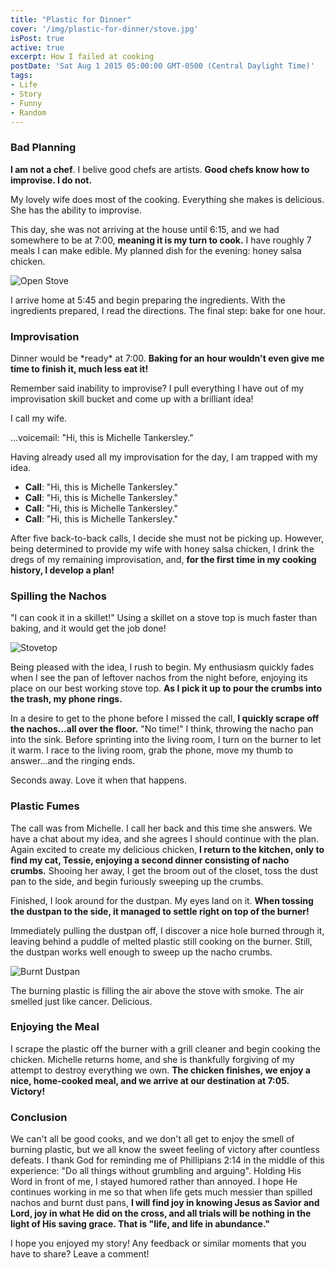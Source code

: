 ```yaml
---
title: "Plastic for Dinner"
cover: '/img/plastic-for-dinner/stove.jpg'
isPost: true
active: true
excerpt: How I failed at cooking
postDate: 'Sat Aug 1 2015 05:00:00 GMT-0500 (Central Daylight Time)'
tags:
- Life
- Story
- Funny
- Random
---
```


<h3>Bad Planning</h3>
<p><strong>I am not a chef</strong>.  I belive good chefs are artists. <strong>Good chefs know how to improvise.  I do not.</strong></p>

<p>My lovely wife does most of the cooking.  Everything she makes is delicious.  She has the ability to improvise.</p>

<p>This day, she was not arriving at the house until 6:15, and we had somewhere to be at 7:00, <strong>meaning it is my turn to cook.</strong>
I have roughly 7 meals I can make edible.  My planned dish for the evening: honey salsa chicken.</p>

<p><img class="small-image" src="/img/plastic-for-dinner/stove.jpg" alt="Open Stove"></p>

<p>I arrive home at 5:45 and begin preparing the ingredients.  With the ingredients prepared, I read the directions.
The final step: bake for one hour.</p>

<h3>Improvisation</h3>
<p>Dinner would be *ready* at 7:00.  <strong>Baking for an hour wouldn't
even give me time to finish it, much less eat it!</strong></p>

<p>Remember said inability to improvise?  I pull everything I have out of my improvisation skill
bucket and come up with a brilliant idea!</p>

<p>I call my wife.</p>

<p>...voicemail: "Hi, this is Michelle Tankersley."</p>

Having already used all my improvisation for the day, I am trapped with my idea.

<ul>
<li><strong>Call</strong>: "Hi, this is Michelle Tankersley."</li>
<li><strong>Call</strong>: "Hi, this is Michelle Tankersley."</li>
<li><strong>Call</strong>: "Hi, this is Michelle Tankersley."</li>
<li><strong>Call</strong>: "Hi, this is Michelle Tankersley."</li>
</ul>

After five back-to-back calls, I decide she must not be picking up.  However, being determined to provide my wife with honey salsa chicken, 
I drink the dregs of my remaining improvisation, and, <strong>for the first time in my cooking history, I develop a plan!</strong>

<h3>Spilling the Nachos</h3>
"I can cook it in a skillet!"  Using a skillet on a stove top is much faster than baking, and it would get the job done!

<p><img class="small-image" src="/img/plastic-for-dinner/stovetop.jpg" alt="Stovetop"></p>

Being pleased with the idea, I rush to begin.  My enthusiasm quickly fades when I see the pan of leftover nachos from the night before, enjoying its place on our best working stove top.
<strong>As I pick it up to pour the crumbs into the trash, my phone rings.</strong>

In a desire to get to the phone before I missed the call, <strong>I quickly scrape off the nachos...all over the floor.</strong>  "No time!" I think, throwing the nacho pan into the sink.
Before sprinting into the living room, I turn on the burner to let it warm.  I race to the living room, grab the phone, move my thumb to answer...and the ringing ends.

Seconds away.  Love it when that happens.

<h3>Plastic Fumes</h3>
The call was from Michelle.  I call her back and this time she answers.  We have a chat about my idea, and she agrees I should continue with the plan.  Again excited
to create my delicious chicken, <strong>I return to the kitchen, only to find my cat, Tessie, enjoying a second dinner consisting of nacho crumbs.</strong>
Shooing her away, I get the broom out of the closet, toss the dust pan to the side, and begin furiously sweeping up the crumbs.

Finished, I look around for the dustpan.  My eyes land on it.  <strong>When tossing the dustpan to the side, it managed to settle right on top of the burner!</strong>

Immediately pulling the dustpan off, I discover a nice hole burned through it, leaving behind a puddle of melted plastic still cooking on the burner.  Still, the dustpan works well enough to sweep up the nacho crumbs.

<p><img class="small-image" src="/img/plastic-for-dinner/dustpan.jpg" alt="Burnt Dustpan"></p>

The burning plastic is filling the air above the stove with smoke.  The air smelled just like cancer.  Delicious.

<h3>Enjoying the Meal</h3>
I scrape the plastic off the burner with a grill cleaner and begin cooking the chicken.  Michelle returns home, and she is thankfully forgiving of my attempt to destroy everything we own.
<strong>The chicken finishes, we enjoy a nice, home-cooked meal, and we arrive at our destination at 7:05.  Victory!</strong>

<h3>Conclusion</h3>
We can't all be good cooks, and we don't all get to enjoy the smell of burning plastic, but we all know the sweet feeling of victory after countless defeats.
I thank God for reminding me of Phillipians 2:14 in the middle of this experience: "Do all things without grumbling and arguing". Holding His Word in front of me, I stayed humored rather than annoyed.
I hope He continues working in me so that when life gets much messier than spilled nachos and burnt dust pans, <strong>I will find joy in knowing Jesus
as Savior and Lord, joy in what He did on the cross, and all trials will be nothing in the light of His saving grace.  That is "life, and life in abundance."</strong>

I hope you enjoyed my story!  Any feedback or similar moments that you have to share?  Leave a comment!